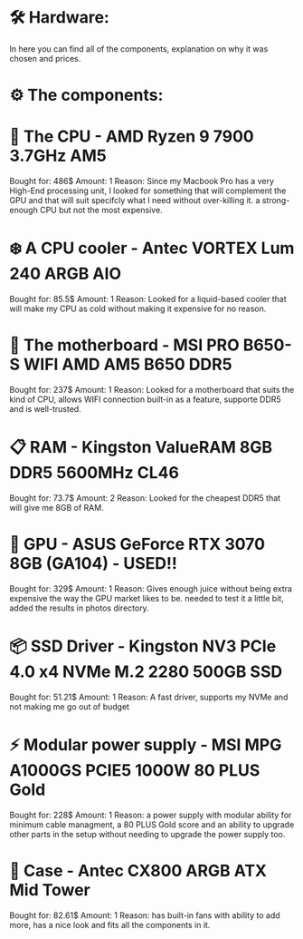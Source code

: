 # 🛠️ Hardware:

In here you can find all of the components, explanation on why it was chosen and prices.

# ⚙️ The components:

# 🧠 The CPU - AMD Ryzen 9 7900 3.7GHz AM5
Bought for: 486$
Amount: 1
Reason: Since my Macbook Pro has a very High-End processing unit, I looked for something that will complement the GPU and that will suit specifcly what I need without over-killing it. a strong-enough CPU but not the most expensive.

# ❄️ A CPU cooler - Antec VORTEX Lum 240 ARGB AIO
Bought for: 85.5$
Amount: 1
Reason: Looked for a liquid-based cooler that will make my CPU as cold without making it expensive for no reason.

# 🧩 The motherboard - MSI PRO B650-S WIFI AMD AM5 B650 DDR5
Bought for: 237$
Amount: 1
Reason: Looked for a motherboard that suits the kind of CPU, allows WIFI connection built-in as a feature, supporte DDR5 and is well-trusted.

# 📋 RAM - Kingston ValueRAM 8GB DDR5 5600MHz CL46
Bought for: 73.7$
Amount: 2
Reason: Looked for the cheapest DDR5 that will give me 8GB of RAM.

# 🎥 GPU - ASUS GeForce RTX 3070 8GB (GA104) - USED!!
Bought for: 329$
Amount: 1
Reason: Gives enough juice without being extra expensive the way the GPU market likes to be. needed to test it a little bit, added the results in photos directory.

# 📦 SSD Driver - Kingston NV3 PCIe 4.0 x4 NVMe M.2 2280 500GB SSD
Bought for: 51.21$
Amount: 1
Reason: A fast driver, supports my NVMe and not making me go out of budget

# ⚡️ Modular power supply - MSI MPG A1000GS PCIE5 1000W 80 PLUS Gold
Bought for: 228$
Amount: 1
Reason: a power supply with modular ability for minimum cable managment, a 80 PLUS Gold score and an ability to upgrade other parts in the setup without needing to upgrade the power supply too.

# 🧰 Case - Antec CX800 ARGB ATX Mid Tower
Bought for: 82.61$
Amount: 1
Reason: has built-in fans with ability to add more, has a nice look and fits all the components in it.